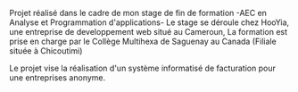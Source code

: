 Projet réalisé dans le cadre de mon stage de fin de formation -AEC en Analyse et Programmation d'applications-
Le stage se déroule chez HooYia, une entreprise de developpement web situé au Cameroun,
La formation est prise en charge par le Collège Multihexa de Saguenay au Canada (Filiale située à Chicoutimi)

Le projet vise la réalisation d'un système informatisé de facturation pour une entreprises anonyme. 
